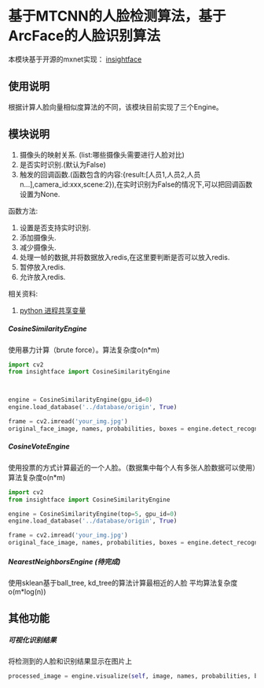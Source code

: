 # 基于MTCNN的人脸检测算法，基于ArcFace的人脸识别算法
本模块基于开源的mxnet实现： [insightface](https://github.com/deepinsight/insightface)

## 使用说明
根据计算人脸向量相似度算法的不同，该模块目前实现了三个Engine。

## 模块说明
1. 摄像头的映射关系. (list:哪些摄像头需要进行人脸对比)
2. 是否实时识别.(默认为False)
3. 触发的回调函数.(函数包含的内容:{result:[人员1,人员2,人员n...],camera_id:xxx,scene:2}),在实时识别为False的情况下,可以把回调函数设置为None.

函数方法:

1. 设置是否支持实时识别.
2. 添加摄像头.
3. 减少摄像头.
4. 处理一帧的数据,并将数据放入redis,在这里要判断是否可以放入redis.
5. 暂停放入redis.
6. 允许放入redis.

相关资料:
1. [python 进程共享变量](https://www.google.com/search?q=python+%E8%BF%9B%E7%A8%8B%E5%85%B1%E4%BA%AB%E5%8F%98%E9%87%8F&oq=%E8%BF%9B%E7%A8%8B%E5%85%B1%E4%BA%AB&aqs=chrome.1.69i57j0l5.4947j0j7&sourceid=chrome&ie=UTF-8)

##### CosineSimilarityEngine
使用暴力计算（brute force）。算法复杂度o(n*m)
```py
import cv2
from insightface import CosineSimilarityEngine



engine = CosineSimilarityEngine(gpu_id=0)
engine.load_database('../database/origin', True)

frame = cv2.imread('your_img.jpg')
original_face_image, names, probabilities, boxes = engine.detect_recognize(frame, p_threshold=self.threshold, min_size=self.minsize)
```

##### CosineVoteEngine
使用投票的方式计算最近的一个人脸。（数据集中每个人有多张人脸数据可以使用）算法复杂度o(n*m)

```py
import cv2
from insightface import CosineSimilarityEngine

engine = CosineSimilarityEngine(top=5, gpu_id=0)
engine.load_database('../database/origin', True)

frame = cv2.imread('your_img.jpg')
original_face_image, names, probabilities, boxes = engine.detect_recognize(frame, p_threshold=self.threshold, min_size=self.minsize)
```

##### NearestNeighborsEngine (待完成)
使用sklean基于ball_tree, kd_tree的算法计算最相近的人脸 平均算法复杂度 o(m*log(n))

## 其他功能
##### 可视化识别结果
将检测到的人脸和识别结果显示在图片上
```py
processed_image = engine.visualize(self, image, names, probabilities, boxes)  # image是原始图片， names、probabilities、boxes 是detect_recognize返回的结果
```
